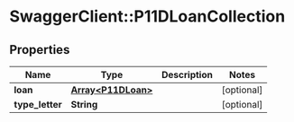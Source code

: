 # SwaggerClient::P11DLoanCollection

## Properties
Name | Type | Description | Notes
------------ | ------------- | ------------- | -------------
**loan** | [**Array&lt;P11DLoan&gt;**](P11DLoan.md) |  | [optional] 
**type_letter** | **String** |  | [optional] 

